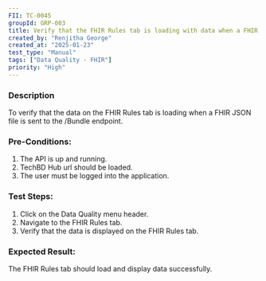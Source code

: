 ```yaml
---
FII: TC-0045
groupId: GRP-003
title: Verify that the FHIR Rules tab is loading with data when a FHIR JSON file is sent to the /Bundle endpoint
created_by: "Renjitha George"
created_at: "2025-01-23"
test_type: "Manual"
tags: ["Data Quality - FHIR"]
priority: "High"
---
```


### Description

To verify that the data on the FHIR Rules tab is loading when a FHIR JSON file
is sent to the /Bundle endpoint.

### Pre-Conditions:

1. The API is up and running.
2. TechBD Hub url should be loaded.
3. The user must be logged into the application.

### Test Steps:

1. Click on the Data Quality menu header.
2. Navigate to the FHIR Rules tab.
3. Verify that the data is displayed on the FHIR Rules tab.

### Expected Result:

The FHIR Rules tab should load and display data successfully.

